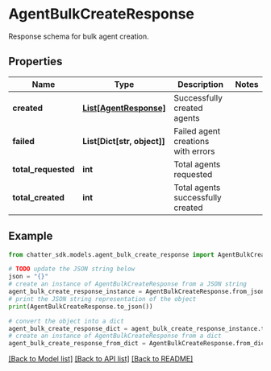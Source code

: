 # AgentBulkCreateResponse

Response schema for bulk agent creation.

## Properties

Name | Type | Description | Notes
------------ | ------------- | ------------- | -------------
**created** | [**List[AgentResponse]**](AgentResponse.md) | Successfully created agents | 
**failed** | **List[Dict[str, object]]** | Failed agent creations with errors | 
**total_requested** | **int** | Total agents requested | 
**total_created** | **int** | Total agents successfully created | 

## Example

```python
from chatter_sdk.models.agent_bulk_create_response import AgentBulkCreateResponse

# TODO update the JSON string below
json = "{}"
# create an instance of AgentBulkCreateResponse from a JSON string
agent_bulk_create_response_instance = AgentBulkCreateResponse.from_json(json)
# print the JSON string representation of the object
print(AgentBulkCreateResponse.to_json())

# convert the object into a dict
agent_bulk_create_response_dict = agent_bulk_create_response_instance.to_dict()
# create an instance of AgentBulkCreateResponse from a dict
agent_bulk_create_response_from_dict = AgentBulkCreateResponse.from_dict(agent_bulk_create_response_dict)
```
[[Back to Model list]](../README.md#documentation-for-models) [[Back to API list]](../README.md#documentation-for-api-endpoints) [[Back to README]](../README.md)


